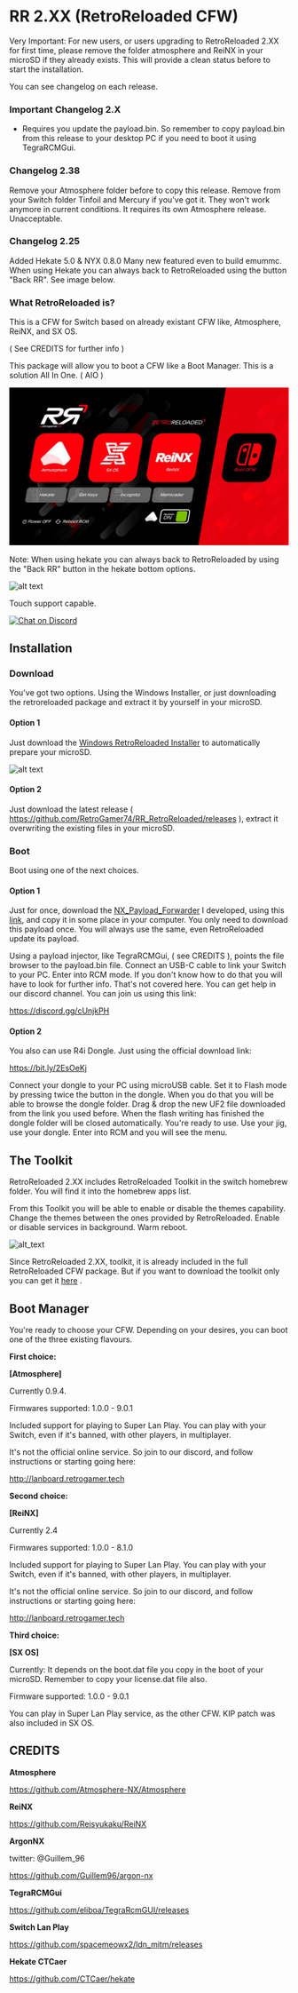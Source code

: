 # RR 2.XX (RetroReloaded CFW)

Very Important: For new users, or users upgrading to RetroReloaded 2.XX for first time, please remove the folder atmosphere and ReiNX in your microSD if they already exists. This will provide a clean status before to start the installation.

You can see changelog on each release.

### Important Changelog 2.X
* Requires you update the payload.bin. So remember to copy payload.bin from this release to your desktop PC if you need to boot it using TegraRCMGui.

### Changelog 2.38
Remove your Atmosphere folder before to copy this release.
Remove from your Switch folder Tinfoil and Mercury if you've got it. They won't work anymore in current conditions. It requires its own Atmosphere release. Unacceptable.

### Changelog 2.25

Added Hekate 5.0 & NYX 0.8.0
Many new featured even to build emummc.
When using Hekate you can always back to RetroReloaded using the button "Back RR". See image below.

### What RetroReloaded is?

This is a CFW for Switch based on already existant CFW like, Atmosphere, ReiNX, and SX OS. 

( See CREDITS for further info )

This package will allow you to boot a CFW like a Boot Manager. This is a solution All In One. ( AIO )

![alt text](rr_boot_v3.jpg)

Note: When using hekate you can always back to RetroReloaded by using the "Back RR" button in the hekate bottom options.

![alt text](BackToRR.png)

Touch support capable.

[![Chat on Discord](https://camo.githubusercontent.com/b4175720ede4f2621aa066ffbabb70ae30044679/68747470733a2f2f696d672e736869656c64732e696f2f62616467652f636861742d446973636f72642d627269676874677265656e2e737667)](https://discordapp.com/invite/cUnjkPH)

## Installation

### Download

You've got two options. Using the Windows Installer, or just downloading the retroreloaded package and extract it by yourself in your microSD.

#### Option 1
Just download the [Windows RetroReloaded Installer](https://github.com/RetroGamer74/RR_RetroReloaded-RetroReloaded-Switch-RR/blob/master/RR_Installer.rar) to automatically prepare your microSD. 

![alt text](RR_Installer.jpg)

#### Option 2
Just download the latest release ( https://github.com/RetroGamer74/RR_RetroReloaded/releases ), extract it overwriting the existing files in your microSD.

### Boot

Boot using one of the next choices.

#### Option 1

Just for once, download the [NX_Payload_Forwarder](https://github.com/RetroGamer74/NX_Payload_Forwarder) I developed, using this [link](https://github.com/RetroGamer74/NX_Payload_Forwarder), and copy it in some place in your computer. You only need to download this payload once. You will always use the same, even RetroReloaded update its payload.

Using a payload injector, like TegraRCMGui, ( see CREDITS ), points the file browser to the payload.bin file. Connect an USB-C cable to link your Switch to your PC. Enter into RCM mode. If you don't know how to do that you will have to look for further info. That's not covered here. You can get help in our discord channel. You can join us using this link:

https://discord.gg/cUnjkPH

#### Option 2

You also can use R4i Dongle. Just using the official download link:

https://bit.ly/2EsOeKj

Connect your dongle to your PC using microUSB cable. Set it to Flash mode by pressing twice the button in the dongle. When you do that you will be able to browse the dongle folder. Drag & drop the new UF2 file downloaded from the link you used before. When the flash writing has finished the dongle folder will be closed automatically. You're ready to use. Use your jig, use your dongle. Enter into RCM and you will see the menu.

## The Toolkit

RetroReloaded 2.XX includes RetroReloaded Toolkit in the switch homebrew folder. You will find it into the homebrew apps list.

From this Toolkit you will be able to enable or disable the themes capability. Change the themes between the ones provided by RetroReloaded. Enable or disable services in background. Warm reboot.

![alt_text](https://github.com/RetroGamer74/RR_Updater-RetroReloaded-Switch-RR/blob/master/RR_Toolkit.JPG)

Since RetroReloaded 2.XX, toolkit, it is already included in the full RetroReloaded CFW package. But if you want to download the toolkit only you can get it [here](https://github.com/RetroGamer74/RR_Updater-RetroReloaded-Switch-RR/releases) .

## Boot Manager

You're ready to choose your CFW. Depending on your desires, you can boot one of the three existing flavours.

**First choice:**

**[Atmosphere]**

Currently 0.9.4.

Firmwares supported: 1.0.0 - 9.0.1

Included support for playing to Super Lan Play. You can play with your Switch, even if it's banned, with other players, in multiplayer. 

It's not the official online service. So join to our discord, and follow instructions or starting going here:

http://lanboard.retrogamer.tech


**Second choice:**

**[ReiNX]**

Currently 2.4

Firmwares supported: 1.0.0 - 8.1.0

Included support for playing to Super Lan Play. You can play with your Switch, even if it's banned, with other players, in multiplayer. 

It's not the official online service. So join to our discord, and follow instructions or starting going here:

http://lanboard.retrogamer.tech


**Third choice:**

**[SX OS]**

Currently: It depends on the boot.dat file you copy in the boot of your microSD. Remember to copy your license.dat file also.

Firmware supported: 1.0.0 - 9.0.1

You can play in Super Lan Play service, as the other CFW. KIP patch was also included in SX OS.

## CREDITS
**Atmosphere**

https://github.com/Atmosphere-NX/Atmosphere

**ReiNX**

https://github.com/Reisyukaku/ReiNX

**ArgonNX**

twitter: @Guillem_96

https://github.com/Guillem96/argon-nx


**TegraRCMGui**

https://github.com/eliboa/TegraRcmGUI/releases

**Switch Lan Play**

https://github.com/spacemeowx2/ldn_mitm/releases

**Hekate CTCaer**

https://github.com/CTCaer/hekate
